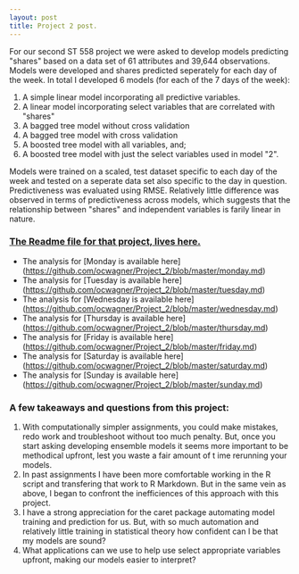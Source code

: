 ```yaml
---
layout: post
title: Project 2 post.
---
```

For our second ST 558 project we were asked to develop models predicting "shares" based on a data set of 61 attributes and 39,644 observations. Models were developed and shares predicted seperately for each day of the week. In total I developed 6 models (for each of the 7 days of the week):

1) A simple linear model incorporating all predictive variables.
2) A linear model incorporating select variables that are correlated with "shares" 
3) A bagged tree model without cross validation
4) A bagged tree model with cross validation
5) A boosted tree model with all variables, and;
6) A boosted tree model with just the select variables used in model "2".

Models were trained on a scaled, test dataset specific to each day of the week and tested on a seperate data set also specific to the day in question. Predictiveness was evaluated using RMSE. Relatively little difference was observed in terms of predictiveness across models, which suggests that the relationship between "shares" and independent variables is farily linear in nature. 

### [The Readme file for that project,  lives here.](https://github.com/ocwagner/Project_2/blob/master/README.md)

- The analysis for [Monday is available here] (https://github.com/ocwagner/Project_2/blob/master/monday.md)
- The analysis for [Tuesday is available here] (https://github.com/ocwagner/Project_2/blob/master/tuesday.md)
- The analysis for [Wednesday is available here] (https://github.com/ocwagner/Project_2/blob/master/wednesday.md)
- The analysis for [Thursday is available here] (https://github.com/ocwagner/Project_2/blob/master/thursday.md)
- The analysis for [Friday is available here] (https://github.com/ocwagner/Project_2/blob/master/friday.md)
- The analysis for [Saturday is available here] (https://github.com/ocwagner/Project_2/blob/master/saturday.md)
- The analysis for [Sunday is available here] (https://github.com/ocwagner/Project_2/blob/master/sunday.md)

### A few takeaways and questions from this project:

1) With computationally simpler assignments, you could make mistakes, redo work and troubleshoot without too much penalty. But, once you start asking developing ensemble models it seems more important to be methodical upfront, lest you waste a fair amount of t ime rerunning your models.
2) In past assignments I have been more comfortable working in the R script and transfering that work to R Markdown. But in the same vein as above, I began to confront the inefficiences of this approach with this project. 
3) I have a strong appreciation for the caret package automating model training and prediction for us. But, with so much automation and relatively little training in statistical theory how confident can I be that my models are sound?
4) What applications can we use to help use select appropriate variables upfront, making our models easier to interpret?
